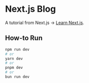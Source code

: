 # Next.js Blog

A tutorial from Next.js -> [Learn Next.js](https://nextjs.org/learn).

## How-to Run

```bash
npm run dev
# or
yarn dev
# or
pnpm dev
# or
bun run dev
```
